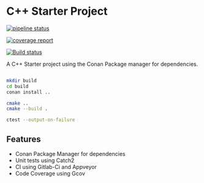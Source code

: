 # C++ Starter Project

[![pipeline status](https://gitlab.com/GavinNL/cpp_starter_project/badges/master/pipeline.svg)](https://gitlab.com/GavinNL/cpp_starter_project/-/commits/master)

[![coverage report](https://gitlab.com/GavinNL/cpp_starter_project/badges/master/coverage.svg)](https://gitlab.com/GavinNL/cpp_starter_project/-/commits/master)

[![Build status](https://ci.appveyor.com/api/projects/status/m76546ncm22ch1gc/branch/master?svg=true)](https://ci.appveyor.com/project/GavinNL/cpp-starter-project/branch/master)

A C++ Starter project using the Conan Package manager for dependencies.

```bash

mkdir build
cd build
conan install .. 

cmake ..
cmake --build .

ctest --output-on-failure

```



## Features

 * Conan Package Manager for dependencies
 * Unit tests using Catch2
 * CI using Gitlab-Ci and Appveyor
 * Code Coverage using Gcov
